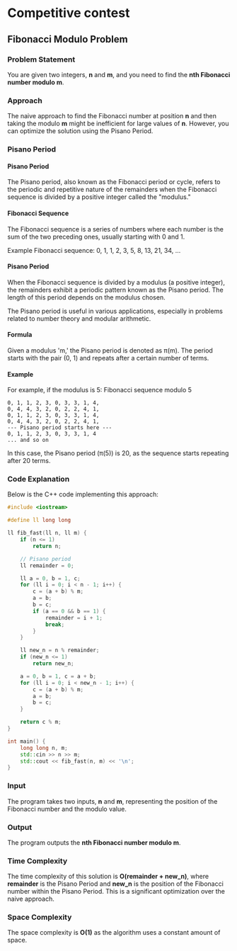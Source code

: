 <!--
<p align="center">
  <img src="sample.png"/>
</p> 
-->


# Competitive contest

## Fibonacci Modulo Problem

### Problem Statement

You are given two integers, **n** and **m**, and you need to find the **nth Fibonacci number modulo m**.

### Approach

The naive approach to find the Fibonacci number at position **n** and then taking the modulo **m** might be inefficient
for large values of **n**. However, you can optimize the solution using the Pisano Period.

### Pisano Period

#### Pisano Period

The Pisano period, also known as the Fibonacci period or cycle, refers to the periodic and repetitive nature of the
remainders when the Fibonacci sequence is divided by a positive integer called the "modulus."

#### Fibonacci Sequence

The Fibonacci sequence is a series of numbers where each number is the sum of the two preceding ones, usually starting
with 0 and 1.

Example Fibonacci sequence: 0, 1, 1, 2, 3, 5, 8, 13, 21, 34, ...

#### Pisano Period

When the Fibonacci sequence is divided by a modulus (a positive integer), the remainders exhibit a periodic pattern
known as the Pisano period. The length of this period depends on the modulus chosen.

The Pisano period is useful in various applications, especially in problems related to number theory and modular
arithmetic.

#### Formula

Given a modulus 'm,' the Pisano period is denoted as π(m). The period starts with the pair (0, 1) and repeats after a
certain number of terms.

#### Example

For example, if the modulus is 5:
Fibonacci sequence modulo 5

    0, 1, 1, 2, 3, 0, 3, 3, 1, 4,
    0, 4, 4, 3, 2, 0, 2, 2, 4, 1,
    0, 1, 1, 2, 3, 0, 3, 3, 1, 4,
    0, 4, 4, 3, 2, 0, 2, 2, 4, 1,
    --- Pisano period starts here ---
    0, 1, 1, 2, 3, 0, 3, 3, 1, 4
    ... and so on

In this case, the Pisano period (π(5)) is 20, as the sequence starts repeating after 20 terms.

### Code Explanation

Below is the C++ code implementing this approach:

```cpp
#include <iostream>

#define ll long long

ll fib_fast(ll n, ll m) {
    if (n <= 1)
        return n;

    // Pisano period
    ll remainder = 0;

    ll a = 0, b = 1, c;
    for (ll i = 0; i < n - 1; i++) {
        c = (a + b) % m;
        a = b;
        b = c;
        if (a == 0 && b == 1) {
            remainder = i + 1;
            break;
        }
    }

    ll new_n = n % remainder;
    if (new_n <= 1)
        return new_n;

    a = 0, b = 1, c = a + b;
    for (ll i = 0; i < new_n - 1; i++) {
        c = (a + b) % m;
        a = b;
        b = c;
    }

    return c % m;
}

int main() {
    long long n, m;
    std::cin >> n >> m;
    std::cout << fib_fast(n, m) << '\n';
}
```

### Input

The program takes two inputs, **n** and **m**, representing the position of the Fibonacci number and the modulo value.

### Output

The program outputs the **nth Fibonacci number modulo m**.

### Time Complexity

The time complexity of this solution is **O(remainder + new_n)**, where **remainder** is the Pisano Period and **new_n**
is the position of the Fibonacci number within the Pisano Period. This is a significant optimization over the naive
approach.

### Space Complexity

The space complexity is **O(1)** as the algorithm uses a constant amount of space.
